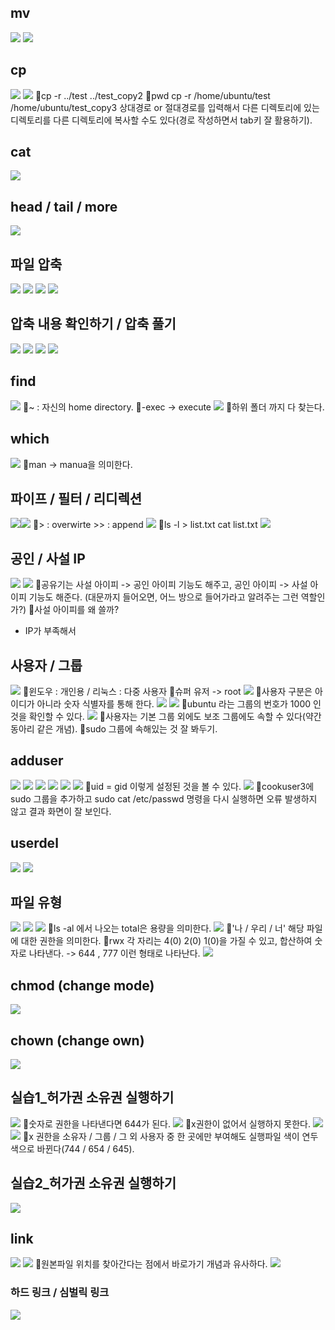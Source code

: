 ## mv
![](../image/Pasted%20image%2020240502172133.png)
![](../image/Pasted%20image%2020240503090742.png)


## cp
![](../image/Pasted%20image%2020240503091258.png)
![](../image/Pasted%20image%2020240503091455.png)
📌cp -r ../test ../test_copy2
📌pwd
cp -r /home/ubuntu/test /home/ubuntu/test_copy3
상대경로 or 절대경로를 입력해서 다른 디렉토리에 있는 디렉토리를 다른 디렉토리에 복사할 수도 있다(경로 작성하면서 tab키 잘 활용하기).


## cat
![](../image/Pasted%20image%2020240503093641.png)


## head / tail / more
![](../image/Pasted%20image%2020240503094434.png)


## 파일 압축
![](../image/Pasted%20image%2020240503100645.png)
![](../image/Pasted%20image%2020240503101011.png)
![](../image/Pasted%20image%2020240503101402.png)
![](../image/Pasted%20image%2020240503101638.png)



## 압축 내용 확인하기 / 압축 풀기
![](../image/Pasted%20image%2020240503102141.png)
![](../image/Pasted%20image%2020240503102415.png)
![](../image/Pasted%20image%2020240503102736.png)
![](../image/Pasted%20image%2020240503103209.png)



## find
![](../image/Pasted%20image%2020240503104620.png)
📌~ : 자신의 home directory.
📌-exec -> execute
![](../image/Pasted%20image%2020240503104947.png)
📌하위 폴더 까지 다 찾는다.


## which
![](../image/Pasted%20image%2020240503110134.png)
📌man -> manua을 의미한다.



## 파이프 / 필터 / 리디렉션
![](../image/Pasted%20image%2020240503110530.png)![](../image/Pasted%20image%2020240503110853.png)
📌> : overwirte
\>> : append
![](../image/Pasted%20image%2020240503111108.png)
📌ls -l > list.txt
cat list.txt
![](../image/Pasted%20image%2020240503111227.png)



## 공인 / 사설 IP
![](../image/Pasted%20image%2020240503111743.png)
![](../image/Pasted%20image%2020240503111806.png)
📌공유기는 사설 아이피 -> 공인 아이피 기능도 해주고, 공인 아이피 -> 사설 아이피 기능도 해준다. (대문까지 들어오면, 어느 방으로 들어가라고 알려주는 그런 역할인가?)
📌사설 아이피를 왜 쓸까?
- IP가 부족해서


## 사용자 / 그룹
![](../image/Pasted%20image%2020240503112334.png)
📌윈도우 : 개인용 / 리눅스 : 다중 사용자
📌슈퍼 유저 -> root
![](../image/Pasted%20image%2020240503112737.png)
📌사용자 구분은 아이디가 아니라 숫자 식별자를 통해 한다.
![](../image/Pasted%20image%2020240503113058.png)
![](../image/Pasted%20image%2020240503113210.png)
📌ubuntu 라는 그룹의 번호가 1000 인 것을 확인할 수 있다.
![](../image/Pasted%20image%2020240503113233.png)
📌사용자는 기본 그룹 외에도 보조 그룹에도 속할 수 있다(약간 동아리 같은 개념).
📌sudo 그룹에 속해있는 것 잘 봐두기.


## adduser
![](../image/Pasted%20image%2020240503113601.png)
![](../image/Pasted%20image%2020240503113637.png)
![](../image/Pasted%20image%2020240503113807.png)
![](../image/Pasted%20image%2020240503114223.png)
![](../image/Pasted%20image%2020240503114801.png)
![](../image/Pasted%20image%2020240503114812.png)
📌uid = gid 이렇게 설정된 것을 볼 수 있다.
![](../image/Pasted%20image%2020240503120746.png)
📌cookuser3에 sudo 그룹을 추가하고 sudo cat /etc/passwd 명령을 다시 실행하면 오류 발생하지 않고 결과 화면이 잘 보인다.


## userdel
![](../image/Pasted%20image%2020240503121801.png)
![](../image/Pasted%20image%2020240503122915.png)


## 파일 유형
![](../image/Pasted%20image%2020240503123333.png)
![](../image/Pasted%20image%2020240503124022.png)
![](../image/Pasted%20image%2020240503124111.png)
📌ls  -al 에서 나오는 total은 용량을 의미한다.
![](../image/Pasted%20image%2020240503124147.png)
📌'나 / 우리 / 너' 해당 파일에 대한 권한을 의미한다.
📌rwx 각 자리는 4(0) 2(0) 1(0)을 가질 수 있고, 합산하여 숫자로 나타낸다. -> 644 , 777 이런 형태로 나타난다.
![](../image/Pasted%20image%2020240503124426.png)


## chmod (change mode)
![](../image/Pasted%20image%2020240503124536.png)



## chown (change own)
![](../image/Pasted%20image%2020240503124659.png)


## 실습1_허가권 소유권 실행하기
![](../image/Pasted%20image%2020240503124722.png)
📌숫자로 권한을 나타낸다면 644가 된다.
![](../image/Pasted%20image%2020240503140633.png)
📌x권한이 없어서 실행하지 못한다.
![](../image/Pasted%20image%2020240503140844.png)
![](../image/Pasted%20image%2020240503142333.png)
📌x 권한을 소유자 / 그룹 / 그 외 사용자 중 한 곳에만 부여해도 실행파일 색이 연두색으로 바뀐다(744 / 654 / 645).


## 실습2_허가권 소유권 실행하기
![](../image/Pasted%20image%2020240503142631.png)


## link
![](../image/Pasted%20image%2020240503143916.png)
![](../image/Pasted%20image%2020240503144036.png)
📌원본파일 위치를 찾아간다는 점에서 바로가기 개념과 유사하다.
![](../image/Pasted%20image%2020240503144353.png)


### 하드 링크 / 심벌릭 링크
![](../image/Pasted%20image%2020240503144616.png)

